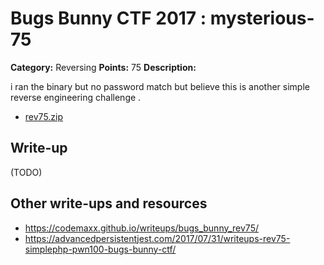 # Bugs Bunny CTF 2017 : mysterious-75

**Category:** Reversing
**Points:** 75
**Description:**

i ran the binary but no password match but believe this is another simple reverse engineering challenge .

* [rev75.zip](rev75.zip)

## Write-up

(TODO)

## Other write-ups and resources

* https://codemaxx.github.io/writeups/bugs_bunny_rev75/
* https://advancedpersistentjest.com/2017/07/31/writeups-rev75-simplephp-pwn100-bugs-bunny-ctf/
